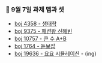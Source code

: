 ### 📌 9월 7일 과제 맵과 셋   
  
- [boj 4358 - 생태학](https://www.acmicpc.net/problem/4358)
- [boj 9375 - 패션왕 신해빈](https://www.acmicpc.net/problem/9375)
- [boj 10757 - 큰 수 A+B](https://www.acmicpc.net/problem/10757)
- [boj 1764 - 듣보잡](https://www.acmicpc.net/problem/1764)
- [boj 19636 - 요요 시뮬레이션](https://www.acmicpc.net/problem/19636) - (ing)
  
